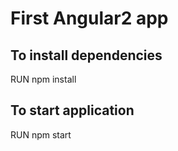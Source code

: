 # First Angular2 app

To install dependencies 
------------------------------
RUN npm install

To start application
-----------------------------
RUN npm start
